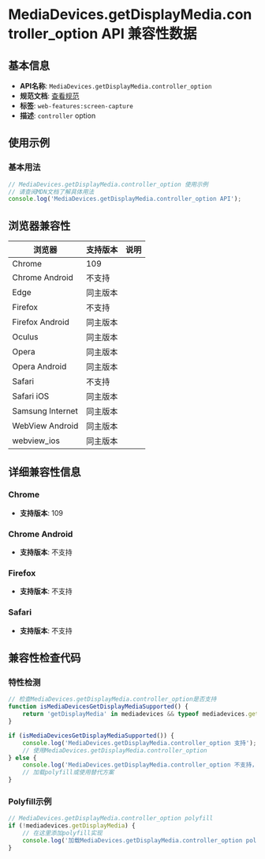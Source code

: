 # MediaDevices.getDisplayMedia.controller_option API 兼容性数据

## 基本信息

- **API名称**: `MediaDevices.getDisplayMedia.controller_option`
- **规范文档**: [查看规范](https://w3c.github.io/mediacapture-screen-share/#dom-displaymediastreamoptions-controller)
- **标签**: `web-features:screen-capture`
- **描述**: `controller` option

## 使用示例

### 基本用法

```javascript
// MediaDevices.getDisplayMedia.controller_option 使用示例
// 请查阅MDN文档了解具体用法
console.log('MediaDevices.getDisplayMedia.controller_option API');
```

## 浏览器兼容性

| 浏览器 | 支持版本 | 说明 |
|--------|----------|------|
| Chrome | 109 |  |
| Chrome Android | 不支持 |  |
| Edge | 同主版本 |  |
| Firefox | 不支持 |  |
| Firefox Android | 同主版本 |  |
| Oculus | 同主版本 |  |
| Opera | 同主版本 |  |
| Opera Android | 同主版本 |  |
| Safari | 不支持 |  |
| Safari iOS | 同主版本 |  |
| Samsung Internet | 同主版本 |  |
| WebView Android | 同主版本 |  |
| webview_ios | 同主版本 |  |

## 详细兼容性信息

### Chrome

- **支持版本**: 109

### Chrome Android

- **支持版本**: 不支持

### Firefox

- **支持版本**: 不支持

### Safari

- **支持版本**: 不支持

## 兼容性检查代码

### 特性检测

```javascript
// 检查MediaDevices.getDisplayMedia.controller_option是否支持
function isMediaDevicesGetDisplayMediaSupported() {
    return 'getDisplayMedia' in mediadevices && typeof mediadevices.getDisplayMedia === 'function';
}

if (isMediaDevicesGetDisplayMediaSupported()) {
    console.log('MediaDevices.getDisplayMedia.controller_option 支持');
    // 使用MediaDevices.getDisplayMedia.controller_option
} else {
    console.log('MediaDevices.getDisplayMedia.controller_option 不支持，需要polyfill');
    // 加载polyfill或使用替代方案
}
```

### Polyfill示例

```javascript
// MediaDevices.getDisplayMedia.controller_option polyfill
if (!mediadevices.getDisplayMedia) {
    // 在这里添加polyfill实现
    console.log('加载MediaDevices.getDisplayMedia.controller_option polyfill');
}
```

